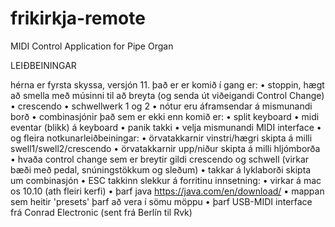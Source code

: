 # frikirkja-remote
MIDI Control Application for Pipe Organ


LEIÐBEININGAR


hérna er fyrsta skyssa, versjón 11.
það er er komið í gang er:
	•	stoppin, hægt að smella með músinni til að breyta (og senda út viðeigandi Control Change)
	•	crescendo
	•	schwellwerk 1 og 2
	•	nótur eru áframsendar á mismunandi borð
  •	combinasjónir 
það sem er ekki enn komið er:
	•	split keyboard
	•	midi eventar (blikk) á keyboard
	•	panik takki
  •	velja mismunandi MIDI interface
	•	og fleira
notkunarleiðbeiningar:
	•	örvatakkarnir vinstri/hægri skipta á milli swell1/swell2/crescendo
	•	örvatakkarnir upp/niður skipta á milli hljómborða
	•	hvaða control change sem er breytir gildi crescendo og schwell (virkar bæði með pedal, snúningstökkum og sleðum)
  •	takkar á lyklaborði skipta um combinasjón
  •	ESC takkinn slekkur á forritinu
innsetning:
  •	virkar á mac os 10.10 (ath fleiri kerfi)
  •	þarf java  https://java.com/en/download/
  •	mappan sem heitir 'presets' þarf að vera í sömu möppu
  •	þarf USB-MIDI interface frá Conrad Electronic (sent frá Berlín til Rvk)

